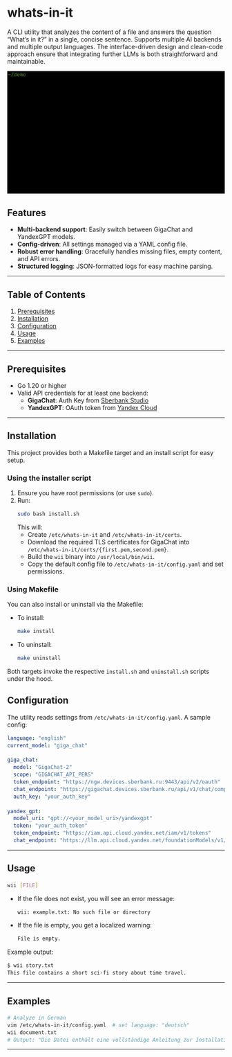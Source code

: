 # whats-in-it

A CLI utility that analyzes the content of a file and answers the question “What’s in it?” in a single, concise sentence. Supports multiple AI backends and multiple output languages. The interface-driven design and clean-code approach ensure that integrating further LLMs is both straightforward and maintainable.

![demonstration gif](assets/demo.gif)

## Features

- **Multi-backend support**: Easily switch between GigaChat and YandexGPT models.
- **Config-driven**: All settings managed via a YAML config file.
- **Robust error handling**: Gracefully handles missing files, empty content, and API errors.
- **Structured logging**: JSON-formatted logs for easy machine parsing.

---

## Table of Contents

1. [Prerequisites](#prerequisites)
2. [Installation](#installation)
3. [Configuration](#configuration)
4. [Usage](#usage)
5. [Examples](#examples)

---

## Prerequisites

- Go 1.20 or higher
- Valid API credentials for at least one backend:
  - **GigaChat**: Auth Key from [Sberbank Studio](https://developers.sber.ru/studio/registration)
  - **YandexGPT**: OAuth token from [Yandex Cloud](https://yandex.cloud/en/docs/iam/concepts/authorization/oauth-token)

---

## Installation

This project provides both a Makefile target and an install script for easy setup.

### Using the installer script

1. Ensure you have root permissions (or use `sudo`).
2. Run:
   ```bash
   sudo bash install.sh
   ```
   This will:
   - Create `/etc/whats-in-it` and `/etc/whats-in-it/certs`.
   - Download the required TLS certificates for GigaChat into `/etc/whats-in-it/certs/{first.pem,second.pem}`.
   - Build the `wii` binary into `/usr/local/bin/wii`.
   - Copy the default config file to `/etc/whats-in-it/config.yaml` and set permissions.

### Using Makefile

You can also install or uninstall via the Makefile:

- To install:
  ```bash
  make install
  ```
- To uninstall:
  ```bash
  make uninstall
  ```

Both targets invoke the respective `install.sh` and `uninstall.sh` scripts under the hood.

## Configuration

The utility reads settings from `/etc/whats-in-it/config.yaml`. A sample config:

```yaml
language: "english"
current_model: "giga_chat"

giga_chat:
  model: "GigaChat-2"
  scope: "GIGACHAT_API_PERS"
  token_endpoint: "https://ngw.devices.sberbank.ru:9443/api/v2/oauth"
  chat_endpoint: "https://gigachat.devices.sberbank.ru/api/v1/chat/completions"
  auth_key: "your_auth_key"

yandex_gpt:
  model_uri: "gpt://<your_model_uri>/yandexgpt"
  token: "your_auth_token"
  token_endpoint: "https://iam.api.cloud.yandex.net/iam/v1/tokens"
  chat_endpoint: "https://llm.api.cloud.yandex.net/foundationModels/v1/completion"
```

---

## Usage

```bash
wii [FILE]
```

- If the file does not exist, you will see an error message:

  ```bash
  wii: example.txt: No such file or directory
  ```

- If the file is empty, you get a localized warning:

  ```bash
  File is empty.
  ```

Example output:

```bash
$ wii story.txt
This file contains a short sci-fi story about time travel.
```

---

## Examples

```bash
# Analyze in German
vim /etc/whats-in-it/config.yaml  # set language: "deutsch"
wii document.txt
# Output: "Die Datei enthält eine vollständige Anleitung zur Installation von Docker."
```

---
